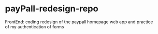 # payPall-redesign-repo
FrontEnd: coding redesign of the paypall homepage  web app and practice of my authentication of forms 
